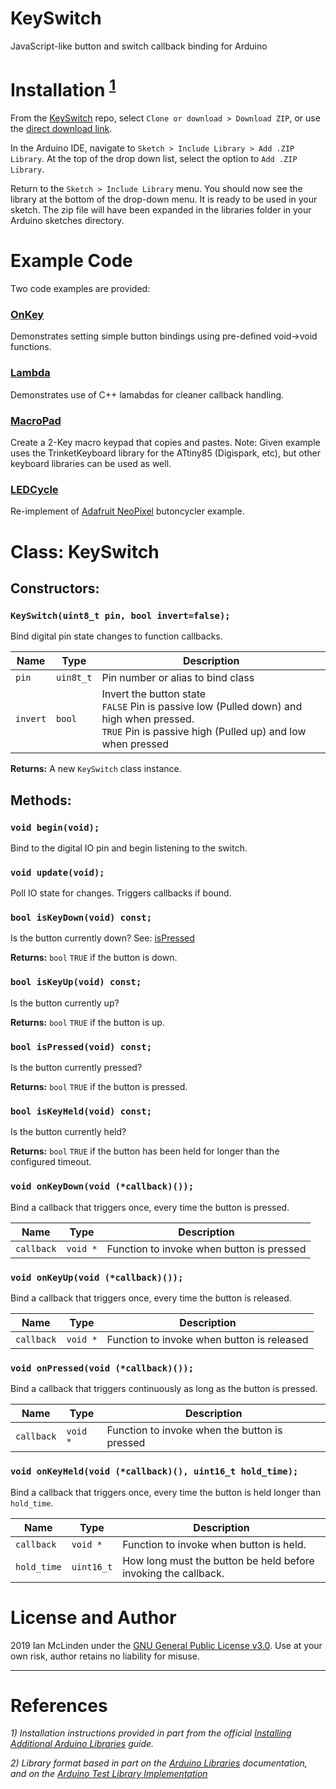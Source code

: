 # KeySwitch
JavaScript-like button and switch callback binding for Arduino

# Installation <sup>[1](#references)</sup>
From the [KeySwitch](https://github.com/ianmclinden/KeySwitch) repo, select `Clone or download > Download ZIP`, or use the [direct download link](https://github.com/ianmclinden/KeySwitch/archive/master.zip).

In the Arduino IDE, navigate to `Sketch > Include Library > Add .ZIP Library`. At the top of the drop down list, select the option to `Add .ZIP Library`.  

Return to the `Sketch > Include Library` menu. You should now see the library at the bottom of the drop-down menu. It is ready to be used in your sketch. The zip file will have been expanded in the libraries folder in your Arduino sketches directory.


# Example Code
Two code examples are provided: 

### [OnKey](https://github.com/ianmclinden/KeySwitch/blob/master/examples/OnKey/OnKey.ino)
Demonstrates setting simple button bindings using pre-defined void->void functions.

### [Lambda](https://github.com/ianmclinden/KeySwitch/blob/master/examples/Lambda/Lambda.ino)
Demonstrates use of C++ lamabdas for cleaner callback handling.

### [MacroPad](https://github.com/ianmclinden/KeySwitch/blob/master/examples/MacroPad/MacroPad.ino)
Create a 2-Key macro keypad that copies and pastes.
Note: Given example uses the TrinketKeyboard library for the ATtiny85 (Digispark, etc), but other keyboard libraries can be used as well.

### [LEDCycle](https://github.com/ianmclinden/KeySwitch/blob/master/examples/LEDCycle/LEDCycle.ino)
Re-implement of [Adafruit NeoPixel](https://github.com/adafruit/Adafruit_NeoPixel) butoncycler example.


# **Class:** KeySwitch

## Constructors:

### `KeySwitch(uint8_t pin, bool invert=false);`

Bind digital pin state changes to function callbacks.

| Name |  Type  | Description |
|------|--------|-------------|
| `pin` | `uin8t_t` | Pin number or alias to bind class |
| `invert` | `bool` | Invert the button state <br>`FALSE` Pin is passive low (Pulled down) and high when pressed.<br>`TRUE`  Pin is passive high (Pulled up) and low when pressed|

**Returns:** A new `KeySwitch` class instance.


## Methods:

### `void begin(void);`

Bind to the digital IO pin and begin listening to the switch.


### `void update(void);`

Poll IO state for changes. Triggers callbacks if bound.


### `bool isKeyDown(void) const;`

Is the button currently down? See: [isPressed](#bool-ispressedvoid-const)

**Returns:** `bool` `TRUE` if the button is down.


### `bool isKeyUp(void) const;`

Is the button currently up?

**Returns:** `bool` `TRUE` if the button is up.


### `bool isPressed(void) const;`

Is the button currently pressed?

**Returns:** `bool` `TRUE` if the button is pressed.


### `bool isKeyHeld(void) const;`

Is the button currently held?

**Returns:** `bool` `TRUE` if the button has been held for longer than the configured timeout.


### `void onKeyDown(void (*callback)());`

Bind a callback that triggers once, every time the button is pressed.

| Name | Type | Description |
|------|------|-------------|
| `callback` | `void *` | Function to invoke when button is pressed |


### `void onKeyUp(void (*callback)());`

Bind a callback that triggers once, every time the button is released.

| Name | Type | Description |
|------|------|-------------|
| `callback` | `void *` | Function to invoke when button is released |


### `void onPressed(void (*callback)());`

Bind a callback that triggers continuously as long as the button is pressed.

| Name | Type | Description |
|------|------|-------------|
| `callback` | `void *` | Function to invoke when the button is pressed |


### `void onKeyHeld(void (*callback)(), uint16_t hold_time);`

Bind a callback that triggers once, every time the button is held longer than `hold_time`.

| Name | Type | Description |
|------|------|-------------|
| `callback` | `void *` | Function to invoke when button is held. |
| `hold_time` | `uint16_t` | How long must the button be held before invoking the callback. |


# License and Author
2019 Ian McLinden under the [GNU General Public License v3.0](/LICENSE).
Use at your own risk, author retains no liability for misuse.


---
# References
*1) Installation instructions provided in part from the official [Installing Additional Arduino Libraries](https://www.arduino.cc/en/Guide/Libraries) guide.*

*2) Library format based in part on the [Arduino Libraries](https://www.arduino.cc/en/hacking/libraries) documentation, and on the [Arduino Test Library Implementation](https://www.arduino.cc/en/uploads/Hacking/Test.zip)*
